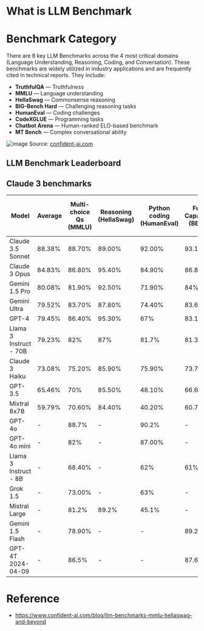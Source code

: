 # What is LLM Benchmark
# Benchmark Category
There are 8 key LLM Benchmarks across the 4 most critical domains (Language Understanding, Reasoning, Coding, and Conversation). These benchmarks are widely utilized in industry applications and are frequently cited in technical reports. They include:

* **TruthfulQA** — Truthfulness
* **MMLU** — Language understanding
* **HellaSwag** — Commonsense reasoning
* **BIG-Bench Hard** — Challenging reasoning tasks
* **HumanEval** — Coding challenges
* **CodeXGLUE** — Programming tasks
* **Chatbot Arena** — Human-ranked ELO-based benchmark
* **MT Bench** — Complex conversational ability

![image](https://github.com/user-attachments/assets/4e4abbe2-e673-4f33-82f8-f0d76fc63e5f)
Source: [confident-ai.com](https://www.confident-ai.com/blog/llm-benchmarks-mmlu-hellaswag-and-beyond)

## LLM Benchmark Leaderboard

## Claude 3 benchmarks

| Model | Average | Multi-choice Qs <br> (MMLU) | Reasoning <br> (HellaSwag) | Python coding <br> (HumanEval) | Future Capabilities <br> (BBHard) | Grade school math <br> (GSM-8k) | Math Problems <br> (MATH) |
|---|---|---|---|---|---|---|---|
| Claude 3.5 Sonnet | 88.38% | 88.70% | 89.00% | 92.00% | 93.10% | 96.40% | 71.10% |
| Claude 3 Opus | 84.83% | 86.80% | 95.40% | 84.90% | 86.80% | 95.00% | 60.10% |
| Gemini 1.5 Pro | 80.08% | 81.90% | 92.50% | 71.90% | 84% | 91.70% | 58.50% |
| Gemini Ultra | 79.52% | 83.70% | 87.80% | 74.40% | 83.60% | 94.40% | 53.20% |
| GPT-4 | 79.45% | 86.40% | 95.30% | 67% | 83.10% | 92% | 52.90% |
| Llama 3 Instruct - 70B | 79.23% | 82% | 87% | 81.7% | 81.3% | 93% | 50.4% |
| Claude 3 Haiku | 73.08% | 75.20% | 85.90% | 75.90% | 73.70% | 88.90% | 38.90% |
| GPT-3.5 | 65.46% | 70% | 85.50% | 48.10% | 66.60% | 57.10% | 34.1% |
| Mixtral 8x7B | 59.79% | 70.60% | 84.40% | 40.20% | 60.76% | 74.40% | 28.40% |
| GPT-4o | - | 88.7% | - | 90.2% | - | - | 76.60% |
| GPT-4o mini | - | 82% | - | 87.00% | - | - | 70.20% |
| Llama 3 Instruct - 8B | - | 68.40% | - | 62% | 61% | 79.60% | 30% |
| Grok 1.5 | - | 73.00% | - | 63% | - | 62.90% | 23.90% |
| Mistral Large | - | 81.2% | 89.2% | 45.1% | - | 81% | 45% |
| Gemini 1.5 Flash | - | 78.90% | - | - | 89.20% | - | 67.70% |
| GPT-4T 2024-04-09 | - | 86.5% | - | - | 87.60% | - | 72.2% | 




# Reference
* https://www.confident-ai.com/blog/llm-benchmarks-mmlu-hellaswag-and-beyond





